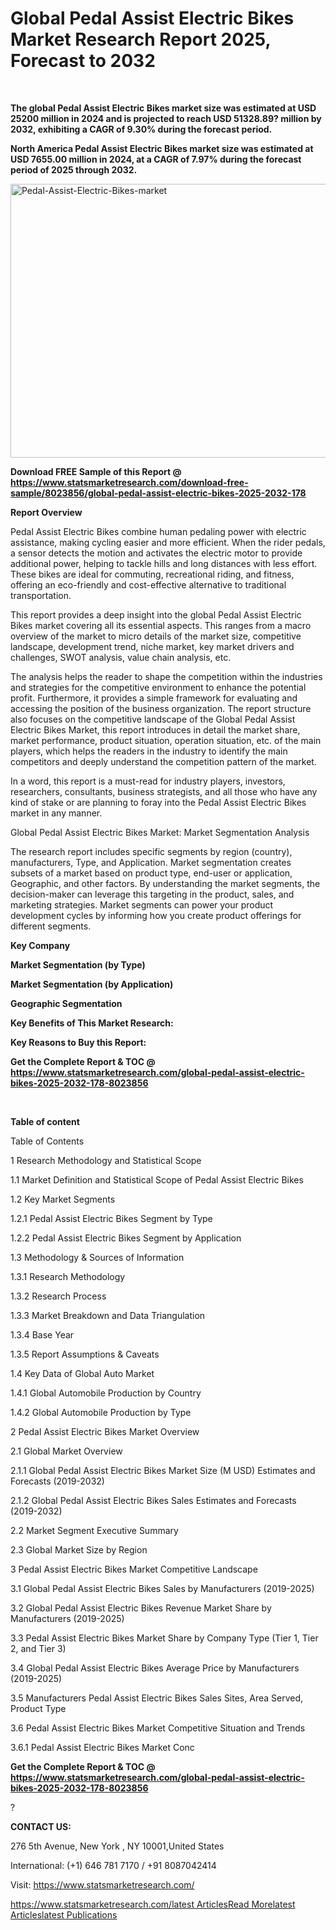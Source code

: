 <h1>Global Pedal Assist Electric Bikes Market Research Report 2025, Forecast to 2032</h1><br/><p><strong>The global Pedal Assist Electric Bikes market size was estimated at USD 25200 million in 2024 and is projected to reach USD 51328.89? million by 2032, exhibiting a <strong>CAGR</strong> of 9.30% during the forecast period.</strong></p>
 
 
 
 <p><strong>North America Pedal Assist Electric Bikes market size was estimated at USD 7655.00 million in 2024, at a <strong>CAGR</strong> of 7.97% during the forecast period of 2025 through 2032.</strong></p>
 
 
 
 <p><img alt="Pedal-Assist-Electric-Bikes-market" src="https://www.grandresearchstore.com/assets/report-images/Pedal_Assist_Electric_Bikes_market.png" style="width: 730px; height: 438px;" /></p>
 
 
 
 <p><strong>Download FREE Sample of this Report @ <a href="https://www.statsmarketresearch.com/download-free-sample/8023856/global-pedal-assist-electric-bikes-2025-2032-178">https://www.statsmarketresearch.com/download-free-sample/8023856/global-pedal-assist-electric-bikes-2025-2032-178</a></strong></p>
 
 
 
 <p><strong>Report Overview</strong></p>
 
 
 
 <p>Pedal Assist Electric Bikes combine human pedaling power with electric assistance, making cycling easier and more efficient. When the rider pedals, a sensor detects the motion and activates the electric motor to provide additional power, helping to tackle hills and long distances with less effort. These bikes are ideal for commuting, recreational riding, and fitness, offering an eco-friendly and cost-effective alternative to traditional transportation.</p>
 
 
 
 <p>This report provides a deep insight into the global Pedal Assist Electric Bikes market covering all its essential aspects. This ranges from a macro overview of the market to micro details of the market size, competitive landscape, development trend, niche market, key market drivers and challenges, SWOT analysis, value chain analysis, etc.</p>
 
 
 
 <p>The analysis helps the reader to shape the competition within the industries and strategies for the competitive environment to enhance the potential profit. Furthermore, it provides a simple framework for evaluating and accessing the position of the business organization. The report structure also focuses on the competitive landscape of the Global Pedal Assist Electric Bikes Market, this report introduces in detail the market share, market performance, product situation, operation situation, etc. of the main players, which helps the readers in the industry to identify the main competitors and deeply understand the competition pattern of the market.</p>
 
 
 
 <p>In a word, this report is a must-read for industry players, investors, researchers, consultants, business strategists, and all those who have any kind of stake or are planning to foray into the Pedal Assist Electric Bikes market in any manner.</p>
 
 
 
 <p>Global Pedal Assist Electric Bikes Market: Market Segmentation Analysis</p>
 
 
 
 <p>The research report includes specific segments by region (country), manufacturers, Type, and Application. Market segmentation creates subsets of a market based on product type, end-user or application, Geographic, and other factors. By understanding the market segments, the decision-maker can leverage this targeting in the product, sales, and marketing strategies. Market segments can power your product development cycles by informing how you create product offerings for different segments.</p>
 
 
 
 <p><strong>Key Company</strong></p>
 
 
 
 <p><strong>Market Segmentation (by Type)</strong></p>
 
 
 
 <p><strong>Market Segmentation (<strong>by Application</strong>)</strong></p>
 
 
 
 <p><strong>Geographic Segmentation</strong></p>
 
 
 
 <p><strong>Key Benefits of This Market Research:</strong></p>
 
 
 
 <p><strong>Key <strong>Reasons to Buy</strong> this Report:</strong></p>
 
 
 
 <div><b>Get the Complete Report & TOC @ <a href="https://www.statsmarketresearch.com/global-pedal-assist-electric-bikes-2025-2032-178-8023856">https://www.statsmarketresearch.com/global-pedal-assist-electric-bikes-2025-2032-178-8023856</a></b></div>
 
 
 
 <p><br />
 
 <b>Table of content</b></p>
 
 
 
 <p>Table of Contents<br />
 
 1 Research Methodology and Statistical Scope<br />
 
 1.1 Market Definition and Statistical Scope of Pedal Assist Electric Bikes<br />
 
 1.2 Key Market Segments<br />
 
 1.2.1 Pedal Assist Electric Bikes Segment by Type<br />
 
 1.2.2 Pedal Assist Electric Bikes Segment by Application<br />
 
 1.3 Methodology & Sources of Information<br />
 
 1.3.1 Research Methodology<br />
 
 1.3.2 Research Process<br />
 
 1.3.3 Market Breakdown and Data Triangulation<br />
 
 1.3.4 Base Year<br />
 
 1.3.5 Report Assumptions & Caveats<br />
 
 1.4 Key Data of Global Auto Market<br />
 
 1.4.1 Global Automobile Production by Country<br />
 
 1.4.2 Global Automobile Production by Type<br />
 
 2 Pedal Assist Electric Bikes Market Overview<br />
 
 2.1 Global Market Overview<br />
 
 2.1.1 Global Pedal Assist Electric Bikes Market Size (M USD) Estimates and Forecasts (2019-2032)<br />
 
 2.1.2 Global Pedal Assist Electric Bikes Sales Estimates and Forecasts (2019-2032)<br />
 
 2.2 Market Segment Executive Summary<br />
 
 2.3 Global Market Size by Region<br />
 
 3 Pedal Assist Electric Bikes Market Competitive Landscape<br />
 
 3.1 Global Pedal Assist Electric Bikes Sales by Manufacturers (2019-2025)<br />
 
 3.2 Global Pedal Assist Electric Bikes Revenue Market Share by Manufacturers (2019-2025)<br />
 
 3.3 Pedal Assist Electric Bikes Market Share by Company Type (Tier 1, Tier 2, and Tier 3)<br />
 
 3.4 Global Pedal Assist Electric Bikes Average Price by Manufacturers (2019-2025)<br />
 
 3.5 Manufacturers Pedal Assist Electric Bikes Sales Sites, Area Served, Product Type<br />
 
 3.6 Pedal Assist Electric Bikes Market Competitive Situation and Trends<br />
 
 3.6.1 Pedal Assist Electric Bikes Market Conc</p>
 
 
 
 <div><b>Get the Complete Report & TOC @ <a href="https://www.statsmarketresearch.com/global-pedal-assist-electric-bikes-2025-2032-178-8023856">https://www.statsmarketresearch.com/global-pedal-assist-electric-bikes-2025-2032-178-8023856</a></b></div>
 
 
 
 <p>? </p>
 
 
 
 <p><b>CONTACT US:</b><br />
 
 276 5th Avenue, New York , NY 10001,United States<br />
 
 International: (+1) 646 781 7170 / +91 8087042414<br />
 
 Visit: <a href="https://www.statsmarketresearch.com/">https://www.statsmarketresearch.com/</a><br />
 
 <a href="https://gyeongbokgung.com">https://www.statsmarketresearch.com/</a><a href="https://hallyeomaritime.com">latest Articles</a><a href="https://jingwansa.com">Read More</a><a href="https://nguoiviet.jp/">latest Articles</a><a href="https://www.intelmarketresearch.com/">latest Publications</a></p>